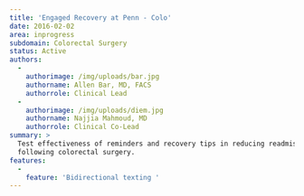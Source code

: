 ```yaml
---
title: 'Engaged Recovery at Penn - Colo'
date: 2016-02-02
area: inprogress
subdomain: Colorectal Surgery
status: Active
authors:
  - 
    authorimage: /img/uploads/bar.jpg
    authorname: Allen Bar, MD, FACS
    authorrole: Clinical Lead
  - 
    authorimage: /img/uploads/diem.jpg
    authorname: Najjia Mahmoud, MD
    authorrole: Clinical Co-Lead
summary: >
  Test effectiveness of reminders and recovery tips in reducing readmissions
  following colorectal surgery.
features:
  - 
    feature: 'Bidirectional texting '
---
```

